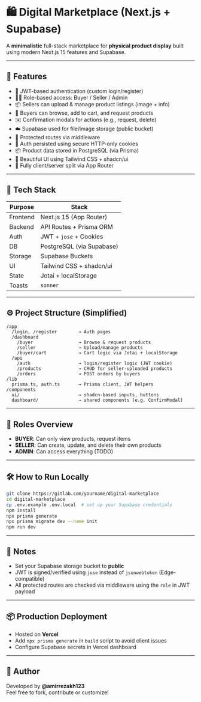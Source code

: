 # 🛍️ Digital Marketplace (Next.js + Supabase)

A **minimalistic** full-stack marketplace for **physical product display** built using modern Next.js 15 features and Supabase.

---

## 🚀 Features

- 🔐 JWT-based authentication (custom login/register)
- 🧑‍💼 Role-based access: Buyer / Seller / Admin
- 📦 Sellers can upload & manage product listings (image + info)
- 🛒 Buyers can browse, add to cart, and request products
- ✉️ Confirmation modals for actions (e.g., request, delete)
- ☁️ Supabase used for file/image storage (public bucket)
- 🧠 Protected routes via middleware
- 🍪 Auth persisted using secure HTTP-only cookies
- 📦 Product data stored in PostgreSQL (via Prisma)
- 💅 Beautiful UI using Tailwind CSS + shadcn/ui
- 🧪 Fully client/server split via App Router

---

## 📁 Tech Stack

| Purpose       | Stack                        |
|---------------|------------------------------|
| Frontend      | Next.js 15 (App Router)      |
| Backend       | API Routes + Prisma ORM      |
| Auth          | JWT + `jose` + Cookies       |
| DB            | PostgreSQL (via Supabase)    |
| Storage       | Supabase Buckets             |
| UI            | Tailwind CSS + shadcn/ui     |
| State         | Jotai + localStorage         |
| Toasts        | `sonner`                     |

---

## ⚙️ Project Structure (Simplified)

```
/app
  /login, /register        → Auth pages
  /dashboard
    /buyer                 → Browse & request products
    /seller                → Upload/manage products
    /buyer/cart            → Cart logic via Jotai + localStorage
  /api
    /auth                  → login/register logic (JWT cookie)
    /products              → CRUD for seller-uploaded products
    /orders                → POST orders by buyers
/lib
  prisma.ts, auth.ts       → Prisma client, JWT helpers
/components
  ui/                      → shadcn-based inputs, buttons
  dashboard/               → shared components (e.g. ConfirmModal)
```

---

## 🧪 Roles Overview

- **BUYER**: Can only view products, request items
- **SELLER**: Can create, update, and delete their own products
- **ADMIN**: Can access everything (TODO)

---

## 🛠️ How to Run Locally

```bash
git clone https://gitlab.com/yourname/digital-marketplace
cd digital-marketplace
cp .env.example .env.local  # set up your Supabase credentials
npm install
npx prisma generate
npx prisma migrate dev --name init
npm run dev
```

---

## 🧾 Notes

- Set your Supabase storage bucket to **public**
- JWT is signed/verified using `jose` instead of `jsonwebtoken` (Edge-compatible)
- All protected routes are checked via middleware using the `role` in JWT payload

---

## 📦 Production Deployment

- Hosted on **Vercel**
- Add `npx prisma generate` in `build` script to avoid client issues
- Configure Supabase secrets in Vercel dashboard

---

## 🧠 Author

Developed by **@amirrezakh123**  
Feel free to fork, contribute or customize!

